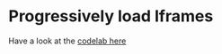 # Progressively load Iframes

Have a look at the [codelab here](https://pwafire.org/developer/codelabs/codelabs/how-to-handle-iframes-in-pwa)
